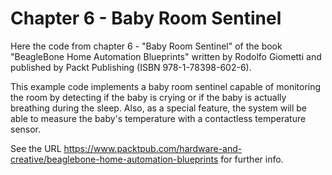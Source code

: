 Chapter 6 - Baby Room Sentinel
==============================

Here the code from chapter 6 - "Baby Room Sentinel" of the book
"BeagleBone Home Automation Blueprints" written by Rodolfo Giometti
and published by Packt Publishing (ISBN 978-1-78398-602-6).

This example code implements a baby room sentinel capable of
monitoring the room by detecting if the baby is crying or if the baby
is actually breathing during the sleep. Also, as a special feature,
the system will be able to measure the baby's temperature with a
contactless temperature sensor.

See the URL
https://www.packtpub.com/hardware-and-creative/beaglebone-home-automation-blueprints
for further info.
